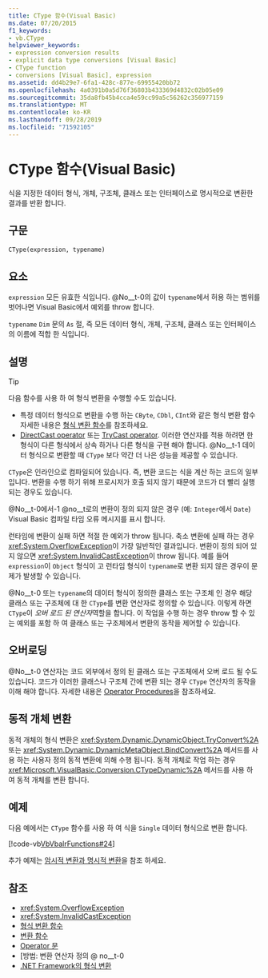 ```yaml
---
title: CType 함수(Visual Basic)
ms.date: 07/20/2015
f1_keywords:
- vb.CType
helpviewer_keywords:
- expression conversion results
- explicit data type conversions [Visual Basic]
- CType function
- conversions [Visual Basic], expression
ms.assetid: dd4b29e7-6fa1-428c-877e-69955420bb72
ms.openlocfilehash: 4a0391b0a5d76f36803b433369d4832c02b05e09
ms.sourcegitcommit: 35da8fb45b4cca4e59cc99a5c56262c356977159
ms.translationtype: MT
ms.contentlocale: ko-KR
ms.lasthandoff: 09/28/2019
ms.locfileid: "71592105"
---
```

# <a name="ctype-function-visual-basic"></a>CType 함수(Visual Basic)

식을 지정한 데이터 형식, 개체, 구조체, 클래스 또는 인터페이스로 명시적으로 변환한 결과를 반환 합니다.

## <a name="syntax"></a>구문

```vb
CType(expression, typename)
```

## <a name="parts"></a>요소

`expression` 모든 유효한 식입니다. @No__t-0의 값이 `typename`에서 허용 하는 범위를 벗어나면 Visual Basic에서 예외를 throw 합니다.

`typename` `Dim` 문의 `As` 절, 즉 모든 데이터 형식, 개체, 구조체, 클래스 또는 인터페이스의 이름에 적합 한 식입니다.

## <a name="remarks"></a>설명

> [!TIP]
> 다음 함수를 사용 하 여 형식 변환을 수행할 수도 있습니다.
>
> - 특정 데이터 형식으로 변환을 수행 하는 `CByte`, `CDbl`, `CInt`와 같은 형식 변환 함수 자세한 내용은 [형식 변환 함수](../../../visual-basic/language-reference/functions/type-conversion-functions.md)를 참조하세요.
> - [DirectCast operator](../../../visual-basic/language-reference/operators/directcast-operator.md) 또는 [TryCast operator](../../../visual-basic/language-reference/operators/trycast-operator.md). 이러한 연산자를 적용 하려면 한 형식이 다른 형식에서 상속 하거나 다른 형식을 구현 해야 합니다. @No__t-1 데이터 형식으로 변환할 때 `CType` 보다 약간 더 나은 성능을 제공할 수 있습니다.

`CType`은 인라인으로 컴파일되어 있습니다. 즉, 변환 코드는 식을 계산 하는 코드의 일부입니다. 변환을 수행 하기 위해 프로시저가 호출 되지 않기 때문에 코드가 더 빨리 실행 되는 경우도 있습니다.

@No__t-0에서-1 @no__t로의 변환이 정의 되지 않은 경우 (예: `Integer`에서 `Date`) Visual Basic 컴파일 타임 오류 메시지를 표시 합니다.

런타임에 변환이 실패 하면 적절 한 예외가 throw 됩니다. 축소 변환에 실패 하는 경우 <xref:System.OverflowException>이 가장 일반적인 결과입니다. 변환이 정의 되어 있지 않으면 <xref:System.InvalidCastException>이 throw 됩니다. 예를 들어 `expression`이 `Object` 형식이 고 런타임 형식이 `typename`로 변환 되지 않은 경우이 문제가 발생할 수 있습니다.

@No__t-0 또는 `typename`의 데이터 형식이 정의한 클래스 또는 구조체 인 경우 해당 클래스 또는 구조체에 대 한 `CType`를 변환 연산자로 정의할 수 있습니다. 이렇게 하면 `CType`이 *오버 로드 된 연산자*역할을 합니다. 이 작업을 수행 하는 경우 throw 할 수 있는 예외를 포함 하 여 클래스 또는 구조체에서 변환의 동작을 제어할 수 있습니다.

## <a name="overloading"></a>오버로딩

@No__t-0 연산자는 코드 외부에서 정의 된 클래스 또는 구조체에서 오버 로드 될 수도 있습니다. 코드가 이러한 클래스나 구조체 간에 변환 되는 경우 `CType` 연산자의 동작을 이해 해야 합니다. 자세한 내용은 [Operator Procedures](../../../visual-basic/programming-guide/language-features/procedures/operator-procedures.md)을 참조하세요.

## <a name="converting-dynamic-objects"></a>동적 개체 변환

동적 개체의 형식 변환은 <xref:System.Dynamic.DynamicObject.TryConvert%2A> 또는 <xref:System.Dynamic.DynamicMetaObject.BindConvert%2A> 메서드를 사용 하는 사용자 정의 동적 변환에 의해 수행 됩니다. 동적 개체로 작업 하는 경우 <xref:Microsoft.VisualBasic.Conversion.CTypeDynamic%2A> 메서드를 사용 하 여 동적 개체를 변환 합니다.

## <a name="example"></a>예제

다음 예에서는 `CType` 함수를 사용 하 여 식을 `Single` 데이터 형식으로 변환 합니다.

[!code-vb[VbVbalrFunctions#24](~/samples/snippets/visualbasic/VS_Snippets_VBCSharp/VbVbalrFunctions/VB/Class1.vb#24)]

추가 예제는 [암시적 변환과 명시적 변환](../../../visual-basic/programming-guide/language-features/data-types/implicit-and-explicit-conversions.md)을 참조 하세요.

## <a name="see-also"></a>참조

- <xref:System.OverflowException>
- <xref:System.InvalidCastException>
- [형식 변환 함수](../../../visual-basic/language-reference/functions/type-conversion-functions.md)
- [변환 함수](../../../visual-basic/language-reference/functions/conversion-functions.md)
- [Operator 문](../../../visual-basic/language-reference/statements/operator-statement.md)
- [방법: 변환 연산자 정의 @ no__t-0
- [.NET Framework의 형식 변환](../../../standard/base-types/type-conversion.md)
